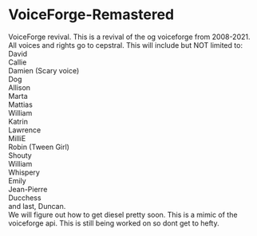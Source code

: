 # VoiceForge-Remastered
VoiceForge revival.
This is a revival of the og voiceforge from 2008-2021. All voices and rights go to cepstral.
This will include but NOT limited to:
<br>
David
<br>
Callie
<br>
Damien (Scary voice)
<br>
Dog
<br>
Allison
<br>
Marta
<br>
Mattias
<br>
William
<br>
Katrin
<br>
Lawrence
<br>
MilliE
<br>
Robin (Tween Girl)
<br>
Shouty
<br>
William
<br>
Whispery
<br>
Emily
<br>
Jean-Pierre
<br>
Ducchess
<br>
and last, Duncan.
<br>
We will figure out how to get diesel pretty soon.
This is a mimic of the voiceforge api.
This is still being worked on so dont get to hefty.
